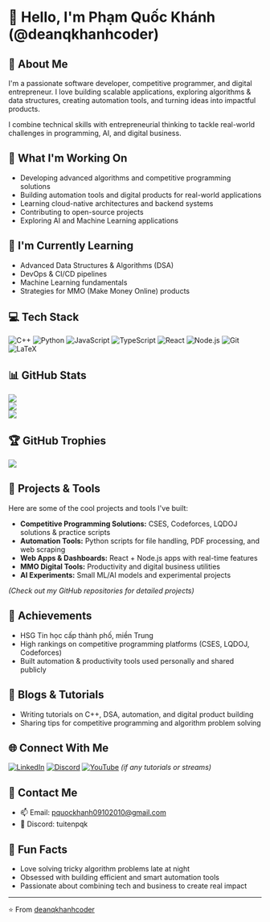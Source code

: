 # 👋 Hello, I'm Phạm Quốc Khánh (@deanqkhanhcoder)

## 💫 About Me
I'm a passionate software developer, competitive programmer, and digital entrepreneur. I love building scalable applications, exploring algorithms & data structures, creating automation tools, and turning ideas into impactful products.  

I combine technical skills with entrepreneurial thinking to tackle real-world challenges in programming, AI, and digital business.

## 🔭 What I'm Working On
- Developing advanced algorithms and competitive programming solutions
- Building automation tools and digital products for real-world applications
- Learning cloud-native architectures and backend systems
- Contributing to open-source projects
- Exploring AI and Machine Learning applications

## 🌱 I'm Currently Learning
- Advanced Data Structures & Algorithms (DSA)
- DevOps & CI/CD pipelines
- Machine Learning fundamentals
- Strategies for MMO (Make Money Online) products

## 💻 Tech Stack
![C++](https://img.shields.io/badge/c++-%2300599C.svg?style=for-the-badge&logo=c%2B%2B&logoColor=white)
![Python](https://img.shields.io/badge/python-%2314354C.svg?style=for-the-badge&logo=python&logoColor=white)
![JavaScript](https://img.shields.io/badge/javascript-%23323330.svg?style=for-the-badge&logo=javascript&logoColor=%23F7DF1E)
![TypeScript](https://img.shields.io/badge/typescript-%23007ACC.svg?style=for-the-badge&logo=typescript&logoColor=white)
![React](https://img.shields.io/badge/react-%2320232a.svg?style=for-the-badge&logo=react&logoColor=%2361DAFB)
![Node.js](https://img.shields.io/badge/node.js-%2343853D.svg?style=for-the-badge&logo=node.js&logoColor=white)
![Git](https://img.shields.io/badge/git-%23F05033.svg?style=for-the-badge&logo=git&logoColor=white)
![LaTeX](https://img.shields.io/badge/LaTeX-%23008080.svg?style=for-the-badge&logo=latex&logoColor=white)

## 📊 GitHub Stats
![](https://github-readme-stats.vercel.app/api?username=deanqkhanhcoder&theme=dark&hide_border=false&include_all_commits=true&count_private=true)<br/>
![](https://github-readme-streak-stats.herokuapp.com/?user=deanqkhanhcoder&theme=dark&hide_border=false)<br/>
![](https://github-readme-stats.vercel.app/api/top-langs/?username=deanqkhanhcoder&theme=dark&hide_border=false&include_all_commits=true&count_private=true&layout=compact)

## 🏆 GitHub Trophies
![](https://github-profile-trophy.vercel.app/?username=deanqkhanhcoder&theme=radical&no-frame=false&no-bg=true&margin-w=4)

## 🚀 Projects & Tools
Here are some of the cool projects and tools I've built:
- **Competitive Programming Solutions:** CSES, Codeforces, LQDOJ solutions & practice scripts
- **Automation Tools:** Python scripts for file handling, PDF processing, and web scraping
- **Web Apps & Dashboards:** React + Node.js apps with real-time features
- **MMO Digital Tools:** Productivity and digital business utilities
- **AI Experiments:** Small ML/AI models and experimental projects

*(Check out my GitHub repositories for detailed projects)*

## 🏅 Achievements
- HSG Tin học cấp thành phố, miền Trung
- High rankings on competitive programming platforms (CSES, LQDOJ, Codeforces)
- Built automation & productivity tools used personally and shared publicly

## 📖 Blogs & Tutorials
- Writing tutorials on C++, DSA, automation, and digital product building
- Sharing tips for competitive programming and algorithm problem solving

## 🌐 Connect With Me
[![LinkedIn](https://img.shields.io/badge/LinkedIn-%230077B5.svg?logo=linkedin&logoColor=white)](https://linkedin.com/in/deanqkhanhcoder)
[![Discord](https://img.shields.io/badge/Discord-%237289DA.svg?logo=discord&logoColor=white)](https://discord.com/users/tuitenpqk)
[![YouTube](https://img.shields.io/badge/YouTube-%23FF0000.svg?logo=youtube&logoColor=white)](https://youtube.com/@deanqkhanhcoder) *(if any tutorials or streams)*

## 📧 Contact Me
- 📫 Email: pquockhanh09102010@gmail.com
- 💬 Discord: tuitenpqk

## 🎯 Fun Facts
- Love solving tricky algorithm problems late at night
- Obsessed with building efficient and smart automation tools
- Passionate about combining tech and business to create real impact

---
⭐️ From [deanqkhanhcoder](https://github.com/deanqkhanhcoder)
